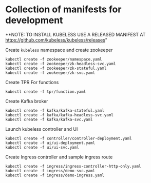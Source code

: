 # Collection of manifests for development

**NOTE: TO INSTALL KUBELESS USE A RELEASED MANIFEST AT https://github.com/kubeless/kubeless/releases"


Create `kubeless` namespace and create zookeeper

```
kubectl create -f zookeeper/namespace.yaml
kubectl create -f zookeeper/zk-headless-svc.yaml
kubectl create -f zookeeper/zk-stateful.yaml
kubectl create -f zookeeper/zk-svc.yaml
```

Create TPR For functions

```
kubectl create -f tpr/function.yaml
```

Create Kafka broker

```
kubectl create -f kafka/kafka-stateful.yaml
kubectl create -f kafka/kafka-headless-svc.yaml
kubectl create -f kafka/kafka-svc.yaml
```

Launch kubeless controller and UI

```
kubectl create -f controller/controller-deployment.yaml
kubectl create -f ui/ui-deployment.yaml
kubectl create -f ui/ui-svc.yaml
```

Create Ingress controller and sample ingress route

```
kubectl create -f ingress/ingress-controller-http-only.yaml
kubectl create -f ingress/demo-svc.yaml
kubectl create -f ingress/demo-ingress.yaml
```
